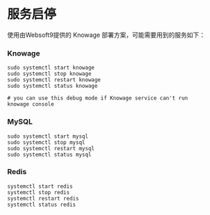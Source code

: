 # 服务启停

使用由Websoft9提供的 Knowage 部署方案，可能需要用到的服务如下：

### Knowage

```shell
sudo systemctl start knowage
sudo systemctl stop knowage
sudo systemctl restart knowage
sudo systemctl status knowage

# you can use this debug mode if Knowage service can't run
knowage console
```

### MySQL

```shell
sudo systemctl start mysql
sudo systemctl stop mysql
sudo systemctl restart mysql
sudo systemctl status mysql
```

### Redis

```shell
systemctl start redis
systemctl stop redis
systemctl restart redis
systemctl status redis
```
